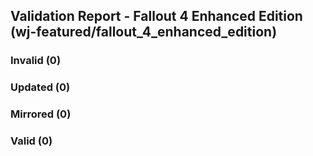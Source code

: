 ## Validation Report - Fallout 4 Enhanced Edition (wj-featured/fallout_4_enhanced_edition)


### Invalid (0)
### Updated (0)
### Mirrored (0)
### Valid (0)

